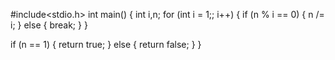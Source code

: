 #include<stdio.h>
int main()
{
int i,n;
  for (int i = 1;; i++) {
    if (n % i == 0) {
      n /= i;
    }
    else {
      break;
    }
  }
  
  if (n == 1) {
    return true;
  }
  else {
    return false;
  }
}
 

